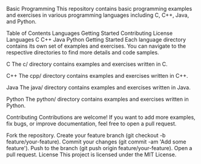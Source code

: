 Basic Programming
This repository contains basic programming examples and exercises in various programming languages including C, C++, Java, and Python.

Table of Contents
Languages
Getting Started
Contributing
License
Languages
C
C++
Java
Python
Getting Started
Each language directory contains its own set of examples and exercises. You can navigate to the respective directories to find more details and code samples.

C
The c/ directory contains examples and exercises written in C.

C++
The cpp/ directory contains examples and exercises written in C++.

Java
The java/ directory contains examples and exercises written in Java.

Python
The python/ directory contains examples and exercises written in Python.

Contributing
Contributions are welcome! If you want to add more examples, fix bugs, or improve documentation, feel free to open a pull request.

Fork the repository.
Create your feature branch (git checkout -b feature/your-feature).
Commit your changes (git commit -am 'Add some feature').
Push to the branch (git push origin feature/your-feature).
Open a pull request.
License
This project is licensed under the MIT License.
